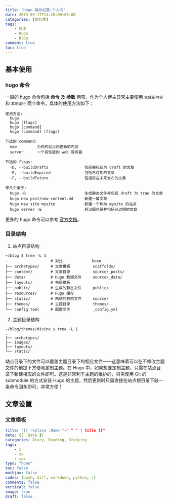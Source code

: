 ```yaml
---
title: "Hugo 操作纪要-个人向"
date: 2019-09-17T14:28:00+08:00
categories: [爱折腾]
tags:
    - 技术
    - Hugo
    - Blog
comment: true
toc: true
---
```


## 基本使用

### hugo 命令

一般的 hugo 命令包括 **命令** 及 **参数** 两项，作为个人博主日常主要使用 `生成新内容` 和 `本地运行` 两个命令，具体的使用方法如下：

```
使用方法:
  hugo
  hugo [flags]
  hugo [command]
  hugo [command] [flags]

节选的 command:
  new         为你的站点创建新的内容
  server      一个高性能的 web 服务器

节选的 flags:
  -D, --buildDrafts                包括被标记为 draft 的文章
  -E, --buildExpired               包括已过期的文章
  -F, --buildFuture                包括将在未来发布的文章

举几个栗子:
  hugo -D                          生成静态文件并包括 draft 为 true 的文章
  hugo new post/new-content.md     新建一篇文章
  hugo new site mysite             新建一个称为 mysite 的站点
  hugo server -E                   启动服务器并包括已过期的文章
```

更多的 hugo 命令可以参考 [官方文档](https://gohugo.io/getting-started/usage/)。

<!--more-->

### 目录结构

1. 站点目录结构

```
~/blog $ tree -L 1
.                   # 对比             Hexo
├── archetypes/     # 文章模板          scaffolds/
├── content/        # 文章目录          source/_posts/
├── data/           # Hugo 数据文件     source/_data/
├── layouts/        # 布局模板
├── public/         # 生成的静态文件     public/
├── resources/      # Hugo 缓存
├── static/         # 网站的静态文件     source/
├── themes/         # 主题目录          themes/
└── config.toml     # 配置文件          _config.yml
```

2. 主题目录结构

```
~/blog/themes/divine $ tree -L 1
.
├── archetypes/
├── images/
├── layouts/
└── static/
```

站点目录下的文件可以覆盖主题目录下的相应文件——这意味着可以在不修改主题文件的前提下方便地定制主题。在 Hugo 中，如果想要定制主题，只需在站点目录下新建相应的文件即可。这是非常利于主题的维护的，只需使用 Git 的 submodule 的方式安装 Hugo 的主题，然后更新时只需直接在站点根目录下敲一条命令回车即可，非常方便！



## 文章设置

### 文章模板

```yaml
title: "{{ replace .Name "-" " " | title }}"
date: {{ .Date }}
categories: Diary, Reading, Studying
tags:
    - x
    - xx
    - xxx
type: "home"
toc: false
mathjax: false
codes: [bash, diff, markdown, python, r]
comments: false
vertical: false
image: true
draft: false
```
